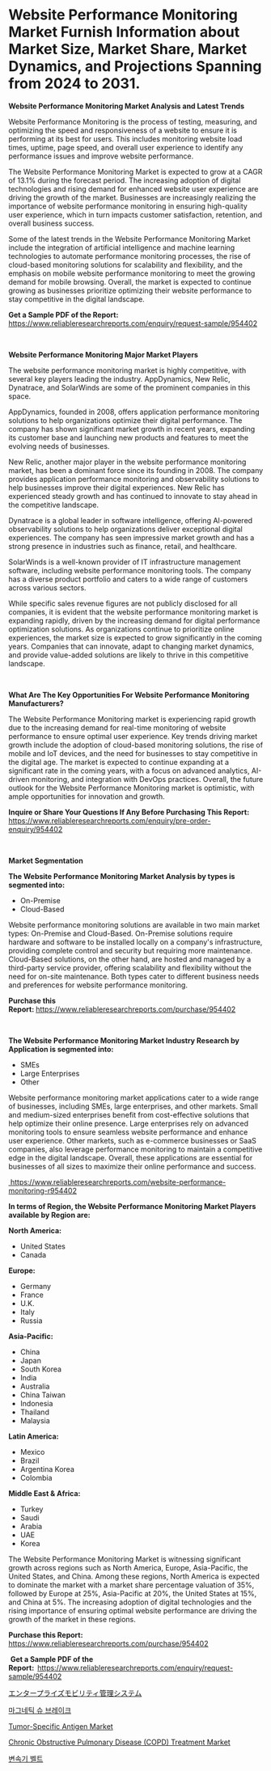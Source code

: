 <p><h1>Website Performance Monitoring Market Furnish Information about Market Size, Market Share, Market Dynamics, and Projections Spanning from 2024 to 2031.</h1></p><p><strong>Website Performance Monitoring Market Analysis and Latest Trends</strong></p>
<p><p>Website Performance Monitoring is the process of testing, measuring, and optimizing the speed and responsiveness of a website to ensure it is performing at its best for users. This includes monitoring website load times, uptime, page speed, and overall user experience to identify any performance issues and improve website performance.</p><p>The Website Performance Monitoring Market is expected to grow at a CAGR of 13.1% during the forecast period. The increasing adoption of digital technologies and rising demand for enhanced website user experience are driving the growth of the market. Businesses are increasingly realizing the importance of website performance monitoring in ensuring high-quality user experience, which in turn impacts customer satisfaction, retention, and overall business success.</p><p>Some of the latest trends in the Website Performance Monitoring Market include the integration of artificial intelligence and machine learning technologies to automate performance monitoring processes, the rise of cloud-based monitoring solutions for scalability and flexibility, and the emphasis on mobile website performance monitoring to meet the growing demand for mobile browsing. Overall, the market is expected to continue growing as businesses prioritize optimizing their website performance to stay competitive in the digital landscape.</p></p>
<p><strong>Get a Sample PDF of the Report:&nbsp;</strong> <a href="https://www.reliableresearchreports.com/enquiry/request-sample/954402">https://www.reliableresearchreports.com/enquiry/request-sample/954402</a></p>
<p>&nbsp;</p>
<p><strong>Website Performance Monitoring Major Market Players</strong></p>
<p><p>The website performance monitoring market is highly competitive, with several key players leading the industry. AppDynamics, New Relic, Dynatrace, and SolarWinds are some of the prominent companies in this space.</p><p>AppDynamics, founded in 2008, offers application performance monitoring solutions to help organizations optimize their digital performance. The company has shown significant market growth in recent years, expanding its customer base and launching new products and features to meet the evolving needs of businesses.</p><p>New Relic, another major player in the website performance monitoring market, has been a dominant force since its founding in 2008. The company provides application performance monitoring and observability solutions to help businesses improve their digital experiences. New Relic has experienced steady growth and has continued to innovate to stay ahead in the competitive landscape.</p><p>Dynatrace is a global leader in software intelligence, offering AI-powered observability solutions to help organizations deliver exceptional digital experiences. The company has seen impressive market growth and has a strong presence in industries such as finance, retail, and healthcare.</p><p>SolarWinds is a well-known provider of IT infrastructure management software, including website performance monitoring tools. The company has a diverse product portfolio and caters to a wide range of customers across various sectors.</p><p>While specific sales revenue figures are not publicly disclosed for all companies, it is evident that the website performance monitoring market is expanding rapidly, driven by the increasing demand for digital performance optimization solutions. As organizations continue to prioritize online experiences, the market size is expected to grow significantly in the coming years. Companies that can innovate, adapt to changing market dynamics, and provide value-added solutions are likely to thrive in this competitive landscape.</p></p>
<p>&nbsp;</p>
<p><strong>What Are The Key Opportunities For Website Performance Monitoring Manufacturers?</strong></p>
<p><p>The Website Performance Monitoring market is experiencing rapid growth due to the increasing demand for real-time monitoring of website performance to ensure optimal user experience. Key trends driving market growth include the adoption of cloud-based monitoring solutions, the rise of mobile and IoT devices, and the need for businesses to stay competitive in the digital age. The market is expected to continue expanding at a significant rate in the coming years, with a focus on advanced analytics, AI-driven monitoring, and integration with DevOps practices. Overall, the future outlook for the Website Performance Monitoring market is optimistic, with ample opportunities for innovation and growth.</p></p>
<p><strong>Inquire or Share Your Questions If Any Before Purchasing This Report:</strong> <a href="https://www.reliableresearchreports.com/enquiry/pre-order-enquiry/954402">https://www.reliableresearchreports.com/enquiry/pre-order-enquiry/954402</a></p>
<p>&nbsp;</p>
<p><strong>Market Segmentation</strong></p>
<p><strong>The Website Performance Monitoring Market Analysis by types is segmented into:</strong></p>
<p><ul><li>On-Premise</li><li>Cloud-Based</li></ul></p>
<p><p>Website performance monitoring solutions are available in two main market types: On-Premise and Cloud-Based. On-Premise solutions require hardware and software to be installed locally on a company's infrastructure, providing complete control and security but requiring more maintenance. Cloud-Based solutions, on the other hand, are hosted and managed by a third-party service provider, offering scalability and flexibility without the need for on-site maintenance. Both types cater to different business needs and preferences for website performance monitoring.</p></p>
<p><strong>Purchase this Report:&nbsp;</strong><a href="https://www.reliableresearchreports.com/purchase/954402">https://www.reliableresearchreports.com/purchase/954402</a></p>
<p>&nbsp;</p>
<p><strong>The Website Performance Monitoring Market Industry Research by Application is segmented into:</strong></p>
<p><ul><li>SMEs</li><li>Large Enterprises</li><li>Other</li></ul></p>
<p><p>Website performance monitoring market applications cater to a wide range of businesses, including SMEs, large enterprises, and other markets. Small and medium-sized enterprises benefit from cost-effective solutions that help optimize their online presence. Large enterprises rely on advanced monitoring tools to ensure seamless website performance and enhance user experience. Other markets, such as e-commerce businesses or SaaS companies, also leverage performance monitoring to maintain a competitive edge in the digital landscape. Overall, these applications are essential for businesses of all sizes to maximize their online performance and success.</p></p>
<p><a href="https://www.reliableresearchreports.com/website-performance-monitoring-r954402">&nbsp;https://www.reliableresearchreports.com/website-performance-monitoring-r954402</a></p>
<p><strong>In terms of Region, the Website Performance Monitoring Market Players available by Region are:</strong></p>
<p>
    <p> <strong> North America: </strong>
        <ul>
            <li>United States</li>
            <li>Canada</li>
        </ul>
        </p> 
    <p> <strong> Europe: </strong>
        <ul>
            <li>Germany</li>
            <li>France</li>
            <li>U.K.</li>
            <li>Italy</li>
            <li>Russia</li>
        </ul>
        </p> 
    <p> <strong> Asia-Pacific: </strong>
        <ul>
            <li>China</li>
            <li>Japan</li>
            <li>South Korea</li>
            <li>India</li>
            <li>Australia</li>
            <li>China Taiwan</li>
            <li>Indonesia</li>
            <li>Thailand</li>
            <li>Malaysia</li>
        </ul>
        </p> 
    <p> <strong> Latin America: </strong>
        <ul>
            <li>Mexico</li>
            <li>Brazil</li>
            <li>Argentina Korea</li>
            <li>Colombia</li>
        </ul>
        </p> 
    <p> <strong> Middle East & Africa: </strong>
        <ul>
            <li>Turkey</li>
            <li>Saudi</li>
            <li>Arabia</li>
            <li>UAE</li>
            <li>Korea</li>
        </ul>
    </p>
    </p>
<p><p>The Website Performance Monitoring Market is witnessing significant growth across regions such as North America, Europe, Asia-Pacific, the United States, and China. Among these regions, North America is expected to dominate the market with a market share percentage valuation of 35%, followed by Europe at 25%, Asia-Pacific at 20%, the United States at 15%, and China at 5%. The increasing adoption of digital technologies and the rising importance of ensuring optimal website performance are driving the growth of the market in these regions.</p></p>
<p><strong>Purchase this Report: </strong><a href="https://www.reliableresearchreports.com/purchase/954402">https://www.reliableresearchreports.com/purchase/954402</a></p>
<p>&nbsp;<strong>Get a Sample PDF of the Report:&nbsp;&nbsp;</strong><a href="https://www.reliableresearchreports.com/enquiry/request-sample/954402">https://www.reliableresearchreports.com/enquiry/request-sample/954402</a></p>
<p><strong></strong></p>
<p><p><a href="https://medium.com/@chloekessler01/%E4%BC%81%E6%A5%AD%E3%81%AE%E3%83%A2%E3%83%93%E3%83%AA%E3%83%86%E3%82%A3%E7%AE%A1%E7%90%86%E3%82%B7%E3%82%B9%E3%83%86%E3%83%A0%E3%81%AE%E5%B8%82%E5%A0%B4%E8%A6%8F%E6%A8%A1%E3%81%A8%E5%B8%82%E5%A0%B4%E5%8B%95%E5%90%91-%E5%AE%8C%E5%85%A8%E3%81%AA%E6%A5%AD%E7%95%8C%E6%A6%82%E8%A6%81-2024%E5%B9%B4%E3%81%8B%E3%82%892031%E5%B9%B4%E3%81%BE%E3%81%A7-da741ec86091">エンタープライズモビリティ管理システム</a></p><p><a href="https://medium.com/@joananitzsche/%EC%9E%90%EC%84%9D-%EC%8B%A0%EB%B0%9C-%EB%B8%8C%EB%A0%88%EC%9D%B4%ED%81%AC-%EC%8B%9C%EC%9E%A5-%EC%A0%84%EB%A7%9D-%EC%82%B0%EC%97%85-%EA%B0%9C%EC%9A%94-%EB%B0%8F-%EC%98%88%EC%B8%A1-2024%EB%85%84%EB%B6%80%ED%84%B0-2031%EB%85%84%EA%B9%8C%EC%A7%80-eda7ba434955">마그네틱 슈 브레이크</a></p><p><a href="https://www.linkedin.com/pulse/tumor-specific-antigen-market-competitive-analysis-bovec?trackingId=lP3USz%2Ffse8ZhXYo0c1jFw%3D%3D">Tumor-Specific Antigen Market</a></p><p><a href="https://www.linkedin.com/pulse/chronic-obstructive-pulmonary-disease-copd-treatment-market-y4jac?trackingId=mqw7ErgnL4y8Hm%2F4P0hn3g%3D%3D">Chronic Obstructive Pulmonary Disease (COPD) Treatment Market</a></p><p><a href="https://medium.com/@achimcoteanu1/%ED%8A%B8%EB%9E%9C%EC%8A%A4%EB%AF%B8%EC%85%98-%EB%B2%A8%ED%8A%B8-%EC%8B%9C%EC%9E%A5-%EC%9C%A0%ED%98%95-%EC%9D%91%EC%9A%A9-%EB%B0%8F-%EC%A7%80%EB%A6%AC%EC%97%90-%EB%8C%80%ED%95%9C-%ED%8F%AC%EA%B4%84%EC%A0%81-%ED%8F%89%EA%B0%80-3d2618515920">변속기 벨트</a></p></p>